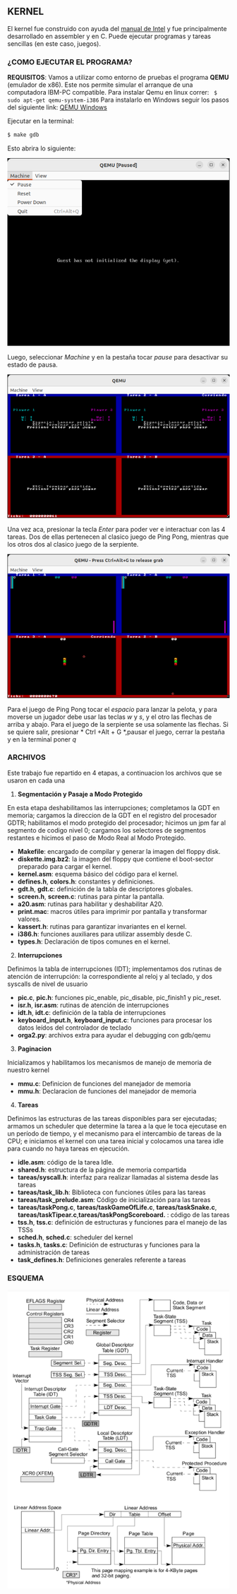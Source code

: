 ## KERNEL

El kernel fue construido con ayuda del [manual de Intel](https://www.intel.com/content/www/us/en/content-details/782158/intel-64-and-ia-32-architectures-software-developer-s-manual-combined-volumes-1-2a-2b-2c-2d-3a-3b-3c-3d-and-4.html) y fue principalmente desarrollado en assembler y en C. Puede ejecutar programas y tareas sencillas (en este caso, juegos).

### ¿COMO EJECUTAR EL PROGRAMA?

**REQUISITOS**: Vamos a utilizar como entorno de pruebas el programa **QEMU** (emulador de x86).
Este nos permite simular el arranque de una computadora IBM-PC compatible. 
Para instalar Qemu en linux correr: ` $ sudo apt-get qemu-system-i386`
Para instalarlo en Windows seguir los pasos del siguiente link:  [QEMU Windows](https://linuxhint.com/qemu-windows/)

Ejecutar en la terminal: 

 ``` sh
 $ make gdb
 ```
 Esto abrira lo siguiente:
 
 ![](img/kernelinicio.png)
 
 Luego, seleccionar *Machine* y en la pestaña tocar *pause* para desactivar su estado de pausa.
 
 ![](img/kernelEnter.png)
 
 Una vez aca, presionar la tecla *Enter* para poder ver e interactuar con las 4 tareas.
 Dos de ellas pertenecen al clasico juego de Ping Pong, mientras que los otros dos al clasico juego de la serpiente.
 
 ![](img/kernelJuego.png)
 
 Para el juego de Ping Pong tocar el *espacio* para lanzar la pelota, y para moverse un jugador debe usar las teclas *w* y *s*,  y el otro las flechas de arriba y abajo.
 Para el juego de la serpiente se usa solamente las flechas.
 Si se quiere salir, presionar * Ctrl +Alt + G *,pausar el juego, cerrar la pestaña y en la terminal poner *q*

### ARCHIVOS

Este trabajo fue repartido en 4 etapas, a continuacion los archivos que se usaron en cada una

1) **Segmentación y Pasaje a Modo Protegido**
   
En esta etapa deshabilitamos las interrupciones; completamos la GDT en memoria; cargamos la direccion de la GDT en el registro del procesador GDTR; habilitamos el modo protegido del procesador; hicimos un jpm far al segmento de codigo nivel 0; cargamos los selectores de segmentos restantes e hicimos el paso de Modo Real al Modo Protegido.

+ **Makefile**: encargado de compilar y generar la imagen del floppy disk.
+ **diskette.img.bz2**: la imagen del floppy que contiene el boot-sector preparado para cargar el kernel.
+ **kernel.asm**: esquema básico del código para el kernel.
+ **defines.h**, **colors.h**: constantes y definiciones.
+ **gdt.h**, **gdt.c**: definición de la tabla de descriptores globales.
+ **screen.h**, **screen.c**: rutinas para pintar la pantalla.
+ **a20.asm**: rutinas para habilitar y deshabilitar A20.
+ **print.mac**: macros útiles para imprimir por pantalla y transformar valores.
+ **kassert.h**: rutinas para garantizar invariantes en el kernel.
+ **i386.h**: funciones auxiliares para utilizar assembly desde C.
+ **types.h**: Declaración de tipos comunes en el kernel.

2) **Interrupciones**
   
Definimos la tabla de interrupciones (IDT); implementamos dos rutinas de atención de interrupción: la correspondiente al reloj y al teclado, y dos syscalls de nivel de usuario

+ **pic.c**, **pic.h**: funciones pic_enable, pic_disable, pic_finish1 y pic_reset.
+ **isr.h**, **isr.asm**: rutinas de atención de interrupciones
+ **idt.h**, **idt.c**: definición de la tabla de interrupciones
+ **keyboard_input.h**, **keyboard_input.c**: funciones para procesar los datos leídos del controlador de teclado
+ **orga2.py**: archivos extra para ayudar el debugging con gdb/qemu

3) **Paginacion**
   
Inicializamos y habilitamos los mecanismos de manejo de memoria de nuestro kernel

+ **mmu.c**: Definicion de funciones del manejador de memoria
+ **mmu.h**: Declaracion de funciones del manejador de memoria

4) **Tareas**
   
Definimos las estructuras de las tareas disponibles para ser ejecutadas; armamos un scheduler que determine la tarea a la que le toca ejecutase en un período de tiempo, y el mecanismo para el intercambio de tareas de la CPU; e iniciamos el kernel con una tarea inicial y colocamos una tarea idle para cuando no haya tareas en ejecución.

+ **idle.asm**: código de la tarea Idle.
+ **shared.h**: estructura de la página de memoria compartida
+ **tareas/syscall.h**: interfaz para realizar llamadas al sistema desde las tareas
+ **tareas/task_lib.h**: Biblioteca con funciones útiles para las tareas
+ **tareas/task_prelude.asm**: Código de inicialización para las tareas
+ **tareas/taskPong.c**, **tareas/taskGameOfLife.c**, **tareas/taskSnake.c**, **tareas/taskTipear.c**,**tareas/taskPongScoreboard.**  : código de las tareas  
+ **tss.h**, **tss.c**: definición de estructuras y funciones para el manejo de las TSSs
+ **sched.h**, **sched.c**: scheduler del kernel
+ **tasks.h**, **tasks.c**: Definición de estructuras y funciones para la administración de tareas
+ **task_defines.h**: Definiciones generales referente a tareas

### ESQUEMA

![](img/esquema.png)

